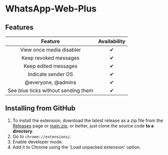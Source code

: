 # WhatsApp-Web-Plus


## Features
|               Feature               | Availability |
|:-----------------------------------:|:------------:|
|      View once media disabler       |      ✔       |
|        Keep revoked messages        |      ✔       |
|        Keep edited messages         |      ✔       |
|         Indicate sender OS          |      ✔       |
|         @everyone, @admins          |      ✔       |
| See blue ticks without sending them |      ✔       |


## Installing from GitHub
1. To install the extension, download the latest release as a zip file from the [Releases](https://github.com/Schwartzblat/WhatsApp-Web-Plus/releases) page or [main.zip](https://github.com/Schwartzblat/WhatsApp-Web-Plus/archive/refs/heads/main.zip), or better, just clone the source code
**to a directory**.
2. Go to `chrome://extensions/`.
3. Enable developer mode.
4. Add it to Chrome using the 'Load unpacked extension' option.
